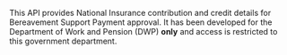 This API provides National Insurance contribution and credit details for Bereavement Support Payment approval. It has been developed for the Department of Work and Pension (DWP) **only** and access is restricted to this government department.